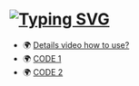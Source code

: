 # [![Typing SVG](https://readme-typing-svg.herokuapp.com?color=%232BF720&size=30&lines=Bash+Script+Free+RDP)](https://git.io/typing-svg)
* 🌍 [Details video how to use?](https://aank.me/Youtube)
* 🌍 [CODE 1](https://pastecode-n.link/suODv0aeqr)
* 🌍 [CODE 2](https://pastecode-n.link/CaEiwQpguI)
